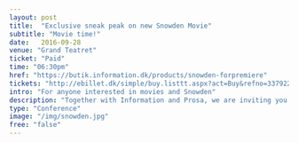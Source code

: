 ```yaml
---
layout: post
title:  "Exclusive sneak peak on new Snowden Movie"
subtitle: "Movie time!"
date:   2016-09-28
venue: "Grand Teatret"
ticket: "Paid"
time: "06:30pm"
href: "https://butik.information.dk/products/snowden-forpremiere"
tickets: "http://ebillet.dk/simple/buy.listtt.aspx?act=Buy&refno=337922&orgno=108&sysno=3"
intro: "For anyone interested in movies and Snowden"
description: "Together with Information and Prosa, we are inviting you to the sneak peak on Oliver Stone's new movie on whistleblower Edward Snowden. Get tickets.. and popcorn!"
type: "Conference"
image: "/img/snowden.jpg"
free: "false"
---
```

<!-- fill in the URL of your event host page if you haven't enough information for a detail page, so the event link won't point on the detail page at all -->
